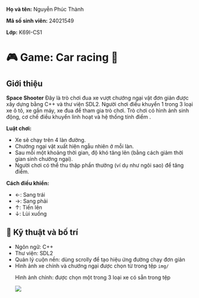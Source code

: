 <div class="info">
    <p><strong>Họ và tên:</strong> Nguyễn Phúc Thành</p>
    <p><strong>Mã số sinh viên:</strong> 24021549</p>
    <p><strong>Lớp:</strong> K69I-CS1</p>
  </div>

  <h1>🎮 Game: Car racing 🚗</h1>
  <div class="section">
    <h2> Giới thiệu</h2>
    <p><strong>Space Shooter</strong> Đây là trò chơi đua xe vượt chướng ngại vật đơn giản được xây dựng bằng C++ và thư viện SDL2. Người chơi điều khuyển 1 trong 3 loại xe ô tô, xe gắn máy, xe đua để tham gia trò chơi. Trò chơi có hình ảnh sinh động, cơ chế điều khuyển linh hoạt và hệ thống tính điểm .</p>
  </div>

  <p><strong>Luật chơi:</strong></p>
  <ul>
    <li>Xe sẽ chạy trên 4 làn đường.</li>
    <li>Chướng ngại vật xuất hiện ngẫu nhiên ở mỗi làn.</li>
    <li>Sau mỗi một khoảng thời gian, độ khó tăng lên (bằng cách giảm thời gian sinh chướng ngại).</li>
    <li>Người chơi có thể thu thập phần thưởng (ví dụ như ngôi sao) để tăng điểm.</li>
  </ul>

  <p><strong>Cách điều khiển:</strong></p>
  <ul>
    <li>←: Sang trái</li>
    <li>→: Sang phải</li>
    <li>↑: Tiến lên</li>
    <li>↓: Lùi xuống</li>
    </ul>
</div>

<div class="section">
  <h2>🔧 Kỹ thuật và bố trí</h2>
  <ul>
      <li> Ngôn ngữ: C++</li>
      <li> Thư viện: SDL2</li>
      <li> Quản lý cuộn nền: dùng scrolly để tạo hiệu ứng đường chạy đơn giản</li>
      <li> Hình ảnh xe chính và chướng ngại được chọn từ trong tệp <code>img/</code> </li>
          <p> Hình ảnh chính: được chọn một trong 3 loại xe có sẵn trong tệp </p>
          <img src="img/car1.png">
      
